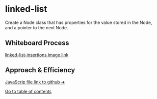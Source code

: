 # linked-list
Create a Node class that has properties for the value stored in the Node, and a pointer to the next Node.
## Whiteboard Process
[linked-list-insertions image link](https://i.imgur.com/XE9yjcA.png)
## Approach & Efficiency



[JavaScrip file link to github ➜](https://github.com/Suhaib-Ersan/401-data-structures-and-algorithms/blob/main/class-04-matrix-sum/matrix-sum.js)

[Go to table of contents](https://suhaib-ersan.github.io/401-data-structures-and-algorithms)